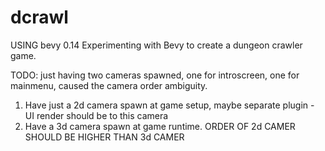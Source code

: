 # dcrawl

USING bevy 0.14
Experimenting with Bevy to create a dungeon crawler game.

TODO:
just having two cameras spawned, one for introscreen, one for mainmenu, caused the camera order ambiguity.
1. Have just a 2d camera spawn at game setup, maybe separate plugin - UI render should be to this camera
2. Have a 3d camera spawn at game runtime.
ORDER OF 2d CAMER SHOULD BE HIGHER THAN 3d CAMER
